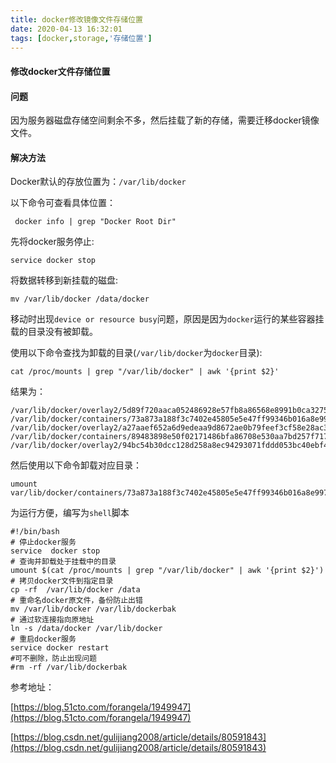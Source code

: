 ```yaml
---
title: docker修改镜像文件存储位置
date: 2020-04-13 16:32:01
tags: [docker,storage,'存储位置']
---
```


#### 修改docker文件存储位置

#### 问题

因为服务器磁盘存储空间剩余不多，然后挂载了新的存储，需要迁移docker镜像文件。

#### 解决方法

Docker默认的存放位置为：`/var/lib/docker`

以下命令可查看具体位置：

```shell
 docker info | grep "Docker Root Dir"
```

先将docker服务停止:

```shell
service docker stop
```

将数据转移到新挂载的磁盘:

```shell
mv /var/lib/docker /data/docker
```

移动时出现`device or resource busy`问题，原因是因为`docker`运行的某些容器挂载的目录没有被卸载。

使用以下命令查找为卸载的目录(`/var/lib/docker`为`docker`目录):

```shell
cat /proc/mounts | grep "/var/lib/docker" | awk '{print $2}'
```

结果为：

```shell
/var/lib/docker/overlay2/5d89f720aaca052486928e57fb8a86568e8991b0ca327518f4704ba61718beb9/merged
/var/lib/docker/containers/73a873a188f3c7402e45805e5e47ff99346b016a8e9977bd609a4f242a499a25/mounts/shm
/var/lib/docker/overlay2/a27aaef652a6d9edeaa9d8672ae0b79feef3cf58e28ac34c6f56d6d777af8c02/merged
/var/lib/docker/containers/89483898e50f02171486bfa86708e530aa7bd257f717c8a336fba4a79e2e0b2c/mounts/shm
/var/lib/docker/overlay2/94bc54b30dcc128d258a8ec94293071fddd053bc40ebf4692d2fbb719fb596e4/merged

```

然后使用以下命令卸载对应目录：

```shell
umount  var/lib/docker/containers/73a873a188f3c7402e45805e5e47ff99346b016a8e9977bd609a4f242a499a25/mounts/shm
```

为运行方便，编写为`shell`脚本

```shell
#!/bin/bash
# 停止docker服务
service  docker stop
# 查询并卸载处于挂载中的目录
umount $(cat /proc/mounts | grep "/var/lib/docker" | awk '{print $2}')
# 拷贝docker文件到指定目录
cp -rf  /var/lib/docker /data
# 重命名docker原文件，备份防止出错
mv /var/lib/docker /var/lib/dockerbak
# 通过软连接指向原地址
ln -s /data/docker /var/lib/docker
# 重启docker服务
service docker restart
#可不删除，防止出现问题
#rm -rf /var/lib/dockerbak
```



参考地址：

[https://blog.51cto.com/forangela/1949947](https://blog.51cto.com/forangela/1949947)

[https://blog.csdn.net/gulijiang2008/article/details/80591843](https://blog.csdn.net/gulijiang2008/article/details/80591843)